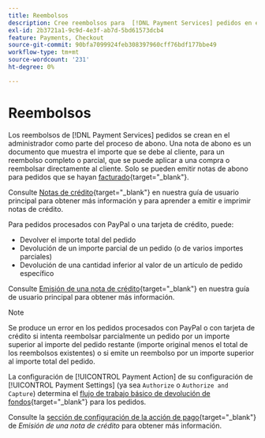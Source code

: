 ```yaml
---
title: Reembolsos
description: Cree reembolsos para  [!DNL Payment Services] pedidos en el administrador como parte del proceso de abono.
exl-id: 2b3721a1-9c9d-4e3f-ab7d-5bd61573dcb4
feature: Payments, Checkout
source-git-commit: 90bfa7099924feb308397960cff76bdf177bbe49
workflow-type: tm+mt
source-wordcount: '231'
ht-degree: 0%

---
```


# Reembolsos

Los reembolsos de [!DNL Payment Services] pedidos se crean en el administrador como parte del proceso de abono. Una nota de abono es un documento que muestra el importe que se debe al cliente, para un reembolso completo o parcial, que se puede aplicar a una compra o reembolsar directamente al cliente. Solo se pueden emitir notas de abono para pedidos que se hayan [facturado](https://docs.magento.com/user-guide/sales/invoice-create.html){target="_blank"}.

Consulte [Notas de crédito](https://docs.magento.com/user-guide/sales/credit-memos.html){target="_blank"} en nuestra guía de usuario principal para obtener más información y para aprender a emitir e imprimir notas de crédito.

Para pedidos procesados con PayPal o una tarjeta de crédito, puede:

* Devolver el importe total del pedido
* Devolución de un importe parcial de un pedido (o de varios importes parciales)
* Devolución de una cantidad inferior al valor de un artículo de pedido específico

Consulte [Emisión de una nota de crédito](https://docs.magento.com/user-guide/sales/credit-memo-create.html){target="_blank"} en nuestra guía de usuario principal para obtener más información.

>[!NOTE]
>
>Se produce un error en los pedidos procesados con PayPal o con tarjeta de crédito si intenta reembolsar parcialmente un pedido por un importe superior al importe del pedido restante (importe original menos el total de los reembolsos existentes) o si emite un reembolso por un importe superior al importe total del pedido.

La configuración de [!UICONTROL Payment Action] de su configuración de [!UICONTROL Payment Settings] (ya sea `Authorize` o `Authorize and Capture`) determina el [flujo de trabajo básico de devolución de fondos](https://docs.magento.com/user-guide/sales/credit-memos.html#refund-workflow){target="_blank"} para los pedidos.

Consulte la [sección de configuración de la acción de pago](https://docs.magento.com/user-guide/sales/credit-memo-create.html#payment-action-setting){target="_blank"} de _Emisión de una nota de crédito_ para obtener más información.
